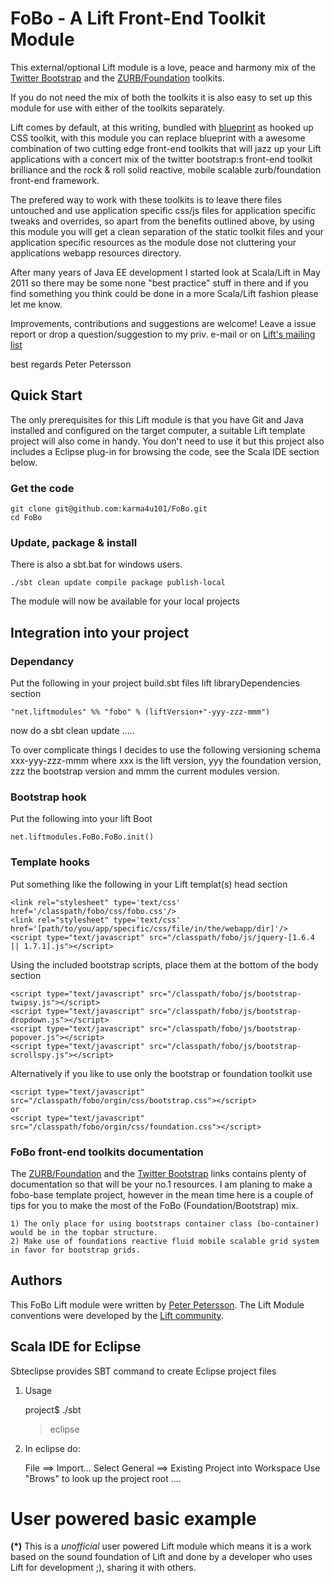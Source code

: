 FoBo - A Lift Front-End Toolkit Module
======================================

This external/optional Lift module is a love, peace and harmony mix of the [Twitter Bootstrap](http://twitter.github.com/bootstrap/) 
and the [ZURB/Foundation](http://foundation.zurb.com/) toolkits.  

If you do not need the mix of both the toolkits it is also easy to set up this module for use with either of the toolkits separately.    

Lift comes by default, at this writing, bundled with [blueprint](http://blueprintcss.org/) as hooked up CSS toolkit, with this module 
you can replace blueprint with a awesome combination of two cutting edge front-end toolkits that will jazz up your Lift applications 
with a concert mix of the twitter bootstrap:s front-end toolkit brilliance and the rock & roll solid reactive, mobile scalable 
zurb/foundation front-end framework.

The prefered way to work with these toolkits is to leave there files untouched and use application specific css/js files for application 
specific tweaks and overrides, so apart from the benefits outlined above, by using this module you will get a clean separation of the static 
toolkit files and your application specific resources as the module dose not cluttering your applications webapp resources directory. 

After many years of Java EE development I started look at Scala/Lift in May 2011 so there may be some none "best practice" stuff in there 
and if you find something you think could be done in a more Scala/Lift fashion please let me know.

Improvements, contributions and suggestions are welcome! Leave a issue report or drop a question/suggestion to my priv. e-mail or on 
[Lift's mailing list](http://groups.google.com/group/liftweb/) 

best regards 
Peter Petersson     


Quick Start
-----------
The only prerequisites for this Lift module is that you have Git and Java installed and configured on the target 
computer, a suitable Lift template project will also come in handy.
You don't need to use it but this project also includes a Eclipse plug-in for browsing the code, see the Scala 
IDE section below.   


### Get the code

	git clone git@github.com:karma4u101/FoBo.git
	cd FoBo

### Update, package & install 

There is also a sbt.bat for windows users.

	./sbt clean update compile package publish-local

The module will now be available for your local projects	

Integration into your project 
-------------------------------

### Dependancy ###
	
Put the following in your project build.sbt files lift libraryDependencies section 

    "net.liftmodules" %% "fobo" % (liftVersion+"-yyy-zzz-mmm")
	
now do a sbt clean update .....

To over complicate things I decides to use the following versioning schema xxx-yyy-zzz-mmm where 
xxx is the lift version, yyy the foundation version, zzz the bootstrap version and mmm the current 
modules version. 	
	
### Bootstrap hook ###

Put the following into your lift Boot

    net.liftmodules.FoBo.FoBo.init()  

### Template hooks ###

Put something like the following in your Lift templat(s) head section 	
 	
    <link rel="stylesheet" type='text/css' href='/classpath/fobo/css/fobo.css'/> 	
    <link rel="stylesheet" type='text/css' href='[path/to/you/app/specific/css/file/in/the/webapp/dir]'/>
    <script type="text/javascript" src="/classpath/fobo/js/jquery-[1.6.4 || 1.7.1].js"></script>
Using the included bootstrap scripts, place them at the bottom of the body section

    <script type="text/javascript" src="/classpath/fobo/js/bootstrap-twipsy.js"></script>
    <script type="text/javascript" src="/classpath/fobo/js/bootstrap-dropdown.js"></script> 
    <script type="text/javascript" src="/classpath/fobo/js/bootstrap-popover.js"></script>
    <script type="text/javascript" src="/classpath/fobo/js/bootstrap-scrollspy.js"></script> 
    
Alternatively if you like to use only the bootstrap or foundation toolkit use

    <script type="text/javascript" src="/classpath/fobo/orgin/css/bootstrap.css"></script>
    or
    <script type="text/javascript" src="/classpath/fobo/orgin/css/foundation.css"></script>      
    
### FoBo front-end toolkits documentation ###

The [ZURB/Foundation](http://foundation.zurb.com/) and the [Twitter Bootstrap](http://twitter.github.com/bootstrap/) 
links contains plenty of documentation so that will be your no.1 resources. I am planing to make a fobo-base template 
project, however in the mean time here is a couple of tips for you to make the most of the FoBo (Foundation/Bootstrap) 
mix.

    1) The only place for using bootstraps container class (bo-container) would be in the topbar structure.
    2) Make use of foundations reactive fluid mobile scalable grid system in favor for bootstrap grids. 

Authors
-------
This FoBo Lift module were written by [Peter Petersson](http://www.media4u101.se). The Lift Module conventions were 
developed by the [Lift community](http://groups.google.com/group/liftweb/).

Scala IDE for Eclipse
---------------------
Sbteclipse provides SBT command to create Eclipse project files

1) Usage

	project$ ./sbt
	> eclipse 

2) In eclipse do: 

	File ==> Import...
	Select General ==> Existing Project into Workspace 
	Use "Brows" to look up the project root ....


User powered basic example 
==========================
**(*)** This is a _unofficial_ user powered Lift module which means it is a work based on the 
sound foundation of Lift and done by a developer who uses Lift for development ;), sharing it with others.

